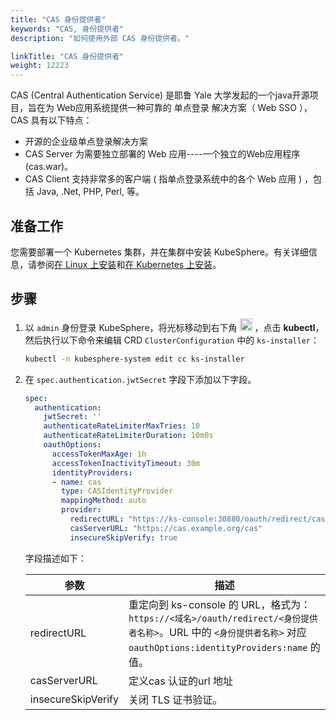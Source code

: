 ```yaml
---
title: "CAS 身份提供者"
keywords: "CAS, 身份提供者"
description: "如何使用外部 CAS 身份提供者。"

linkTitle: "CAS 身份提供者"
weight: 12223
---
```


CAS (Central Authentication Service)  是耶鲁 Yale 大学发起的一个java开源项目，旨在为 Web应用系统提供一种可靠的 单点登录 解决方案（ Web SSO ）， CAS 具有以下特点：

- 开源的企业级单点登录解决方案
- CAS Server 为需要独立部署的 Web 应用----一个独立的Web应用程序(cas.war)。
- CAS Client 支持非常多的客户端 ( 指单点登录系统中的各个 Web 应用 ) ，包括 Java, .Net, PHP, Perl, 等。


## 准备工作

您需要部署一个 Kubernetes 集群，并在集群中安装 KubeSphere。有关详细信息，请参阅[在 Linux 上安装](../../../installing-on-linux/)和[在 Kubernetes 上安装](../../../installing-on-kubernetes/)。

## 步骤

1. 以 `admin` 身份登录 KubeSphere，将光标移动到右下角 <img src="/images/docs/v3.3/access-control-and-account-management/external-authentication/set-up-external-authentication/toolbox.png" width="20px" height="20px" alt="icon"> ，点击 **kubectl**，然后执行以下命令来编辑 CRD `ClusterConfiguration` 中的 `ks-installer`：

   ```bash
   kubectl -n kubesphere-system edit cc ks-installer
   ```

2. 在 `spec.authentication.jwtSecret` 字段下添加以下字段。

   ```yaml
   spec:
     authentication:
       jwtSecret: ''
       authenticateRateLimiterMaxTries: 10
       authenticateRateLimiterDuration: 10m0s
       oauthOptions:
         accessTokenMaxAge: 1h
         accessTokenInactivityTimeout: 30m
         identityProviders:
         - name: cas
           type: CASIdentityProvider
           mappingMethod: auto
           provider:
             redirectURL: "https://ks-console:30880/oauth/redirect/cas"
             casServerURL: "https://cas.example.org/cas"
             insecureSkipVerify: true
   ```

   字段描述如下：

   | 参数                 | 描述                                                         |
   | -------------------- | ------------------------------------------------------------ |
   | redirectURL          | 重定向到 ks-console 的 URL，格式为：`https://<域名>/oauth/redirect/<身份提供者名称>`。URL 中的 `<身份提供者名称>` 对应 `oauthOptions:identityProviders:name` 的值。 |
   | casServerURL         | 定义cas 认证的url 地址                                       |
   | insecureSkipVerify   | 关闭 TLS 证书验证。                                          |


